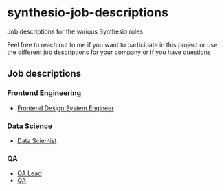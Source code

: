 # synthesio-job-descriptions
Job descriptions for the various Synthesio roles

Feel free to reach out to me if you want to participate in this project or use the different job descriptions for your company or if you have questions

## Job descriptions

### Frontend Engineering
* [Frontend Design System Engineer](job-descriptions/frontend-design-system-engineer.md)

### Data Science
* [Data Scientist](job-descriptions/data-scientist.md)

### QA
* [QA Lead](job-descriptions/qa-lead.md)
* [QA](job-descriptions/qa.md)